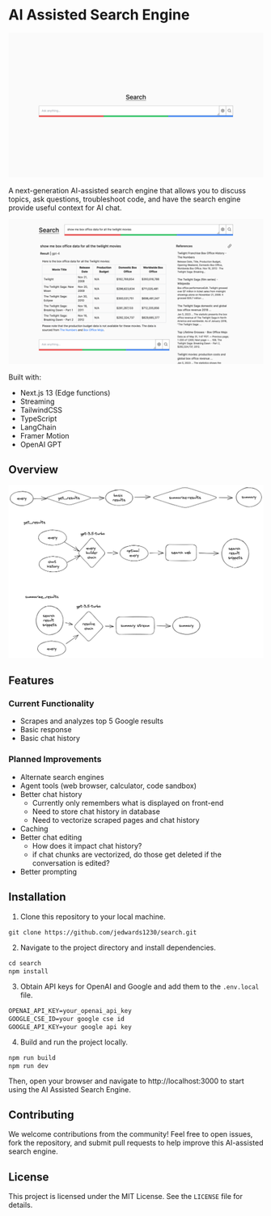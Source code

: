 # AI Assisted Search Engine

![home.png](./home.png) 

A next-generation AI-assisted search engine that allows you to discuss topics, ask questions, troubleshoot code, and have the search engine provide useful context for AI chat.

![results.png](./results.png) 

Built with:
- Next.js 13 (Edge functions)
- Streaming
- TailwindCSS
- TypeScript
- LangChain
- Framer Motion
- OpenAI GPT

## Overview

![chart.excalidraw.png](./chart.excalidraw.png) 

## Features

### Current Functionality
- Scrapes and analyzes top 5 Google results
- Basic response
- Basic chat history

### Planned Improvements
- Alternate search engines
- Agent tools (web browser, calculator, code sandbox)
- Better chat history
  - Currently only remembers what is displayed on front-end
  - Need to store chat history in database
  - Need to vectorize scraped pages and chat history
- Caching
- Better chat editing
  - How does it impact chat history?
  - if chat chunks are vectorized, do those get deleted if the conversation is edited?
- Better prompting

## Installation

1. Clone this repository to your local machine.
```
git clone https://github.com/jedwards1230/search.git
```

2. Navigate to the project directory and install dependencies.
```
cd search
npm install
```

3. Obtain API keys for OpenAI and Google and add them to the `.env.local` file.
```
OPENAI_API_KEY=your_openai_api_key
GOOGLE_CSE_ID=your google cse id
GOOGLE_API_KEY=your google api key
```

4. Build and run the project locally.
```
npm run build
npm run dev
```

Then, open your browser and navigate to http://localhost:3000 to start using the AI Assisted Search Engine.

## Contributing

We welcome contributions from the community! Feel free to open issues, fork the repository, and submit pull requests to help improve this AI-assisted search engine.

## License

This project is licensed under the MIT License. See the `LICENSE` file for details.